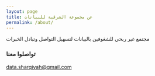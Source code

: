 ```yaml
---
layout: page
title: عن مجموعة الشرقية للبيانات
permalink: /about/
---
```


مجتمع غير ربحي للشغوفين بالبيانات لتسهيل التواصل وتبادل الخبرات

### تواصلوا معنا

[data.sharqiyah@gmail.com](mailto:data.sharqiyah@gmail.com)
